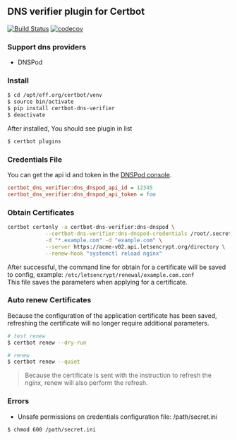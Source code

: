 ## DNS verifier plugin for Certbot
[![Build Status](https://travis-ci.org/fzhyzamt/certbot-dns-verifier.svg?branch=master)](https://travis-ci.org/fzhyzamt/certbot-dns-verifier)
[![codecov](https://codecov.io/gh/fzhyzamt/certbot-dns-verifier/branch/master/graph/badge.svg)](https://codecov.io/gh/fzhyzamt/certbot-dns-verifier)
### Support dns providers
- DNSPod

### Install

```bash
$ cd /opt/eff.org/certbot/venv
$ source bin/activate
$ pip install certbot-dns-verifier
$ deactivate
```
After installed, You should see plugin in list

```bash
$ certbot plugins
```

### Credentials File

You can get the api id and token in the [DNSPod console](https://www.dnspod.cn/console/user/security).
```ini
certbot_dns_verifier:dns_dnspod_api_id = 12345
certbot_dns_verifier:dns_dnspod_api_token = foo
```



### Obtain Certificates

```bash
certbot certonly -a certbot-dns-verifier:dns-dnspod \
			--certbot-dns-verifier:dns-dnspod-credentials /root/.secrets/certbot/dnspod.ini \
			-d "*.example.com" -d "example.com" \
			--server https://acme-v02.api.letsencrypt.org/directory \
			--renew-hook "systemctl reload nginx"
```

After successful, the command line for obtain for a certificate will be saved to config,
example: `/etc/letsencrypt/renewal/example.com.conf`  
This file saves the parameters when applying for a certificate.


### Auto renew Certificates

Because the configuration of the application certificate has been saved,
refreshing the certificate will no longer require additional parameters.

```bash
# test renew
$ certbot renew --dry-run

# renew
$ certbot renew --quiet
```

> Because the certificate is sent with the instruction to refresh the nginx, renew will also perform the refresh.

### Errors

- Unsafe permissions on credentials configuration file: /path/secret.ini

```bash
$ chmod 600 /path/secret.ini
```
